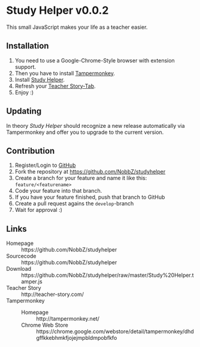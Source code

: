 Study Helper v0.0.2
===================

This small JavaScript makes your life as a teacher easier.

Installation
------------

1. You need to use a Google-Chrome-Style browser with extension support.
2. Then you have to install [Tampermonkey](https://chrome.google.com/webstore/detail/tampermonkey/dhdgffkkebhmkfjojejmpbldmpobfkfo).
3. Install [Study Helper](https://github.com/NobbZ/studyhelper/raw/master/Study%20Helper.tamper.js).
4. Refresh your [Teacher Story-Tab](http://teacher-story.com/).
5. Enjoy :)

Updating
--------

In theory *Study Helper* should recognize a new release automatically via 
Tampermonkey and offer you to upgrade to the current version.

Contribution
------------

1. Register/Login to [GitHub](https://github.com)
2. Fork the repository at https://github.com/NobbZ/studyhelper
3. Create a branch for your feature and name it like this:
   `feature/<featurename>`
4. Code your feature into that branch.
5. If you have your feature finished, push that branch to GitHub
6. Create a pull request agains the `develop`-branch
7. Wait for approval :)

Links
-----

<dl>
  <dt>Homepage</dt>
  <dd>https://github.com/NobbZ/studyhelper</dd>
  <dt>Sourcecode</dt>
  <dd>https://github.com/NobbZ/studyhelper</dd>
  <dt>Download</dt>
  <dd>https://github.com/NobbZ/studyhelper/raw/master/Study%20Helper.tamper.js</dd>
  <dt>Teacher Story</dt>
  <dd>http://teacher-story.com/</dd>
  <dt>Tampermonkey</dt>
  <dd>
    <dl>
      <dt>Homepage</dt>
      <dd>http://tampermonkey.net/</dd>
      <dt>Chrome Web Store</dt>
      <dd>https://chrome.google.com/webstore/detail/tampermonkey/dhdgffkkebhmkfjojejmpbldmpobfkfo</dd>
    </dl>
  </dd>
</dl>
